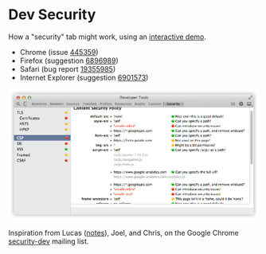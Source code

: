 
# Dev Security

How a "security" tab might work, using an [interactive demo](https://craigfrancis.github.io/dev-security/).

- Chrome (issue [445359](https://code.google.com/p/chromium/issues/detail?id=445359))
- Firefox (suggestion [6896989](https://ffdevtools.uservoice.com/forums/246087-firefox-developer-tools-ideas/suggestions/6896989-security-tab-to-show-tls-ssl-csp-sri-etc-feat))
- Safari (bug report [19355985](https://bugreport.apple.com/))
- Internet Explorer (suggestion [6901573](https://wpdev.uservoice.com/forums/257854-internet-explorer-platform/suggestions/6901573-security-tab-to-show-tls-ssl-csp-sri-etc-feat))

[![Screenshot](https://raw.githubusercontent.com/craigfrancis/dev-security/master/resources/CSP.jpg)](https://craigfrancis.github.io/dev-security/)

Inspiration from Lucas ([notes](https://crbug.com/420813)), Joel, and Chris, on the Google Chrome [security-dev](https://groups.google.com/a/chromium.org/d/msg/security-dev/yifaG5bDr8Q/lHgsAGs-kEUJ) mailing list.
